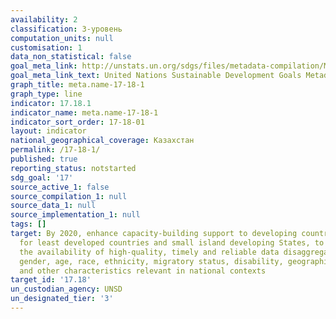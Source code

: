 ```yaml
---
availability: 2
classification: 3-уровень
computation_units: null
customisation: 1
data_non_statistical: false
goal_meta_link: http://unstats.un.org/sdgs/files/metadata-compilation/Metadata-Goal-17.pdf
goal_meta_link_text: United Nations Sustainable Development Goals Metadata (pdf 468kB)
graph_title: meta.name-17-18-1
graph_type: line
indicator: 17.18.1
indicator_name: meta.name-17-18-1
indicator_sort_order: 17-18-01
layout: indicator
national_geographical_coverage: Казахстан
permalink: /17-18-1/
published: true
reporting_status: notstarted
sdg_goal: '17'
source_active_1: false
source_compilation_1: null
source_data_1: null
source_implementation_1: null
tags: []
target: By 2020, enhance capacity-building support to developing countries, including
  for least developed countries and small island developing States, to increase significantly
  the availability of high-quality, timely and reliable data disaggregated by income,
  gender, age, race, ethnicity, migratory status, disability, geographic location
  and other characteristics relevant in national contexts
target_id: '17.18'
un_custodian_agency: UNSD
un_designated_tier: '3'
---
```


